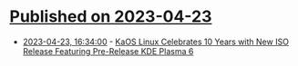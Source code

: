 # [Published on 2023-04-23](index.md)

* [2023-04-23, 16:34:00](https://linux.slashdot.org/story/23/04/23/0555224/kaos-linux-celebrates-10-years-with-new-iso-release-featuring-pre-release-kde-plasma-6?utm_source=rss1.0mainlinkanon&utm_medium=feed) - [KaOS Linux Celebrates 10 Years with New ISO Release Featuring Pre-Release KDE Plasma 6](https://linux.slashdot.org/story/23/04/23/0555224/kaos-linux-celebrates-10-years-with-new-iso-release-featuring-pre-release-kde-plasma-6?utm_source=rss1.0mainlinkanon&utm_medium=feed)
